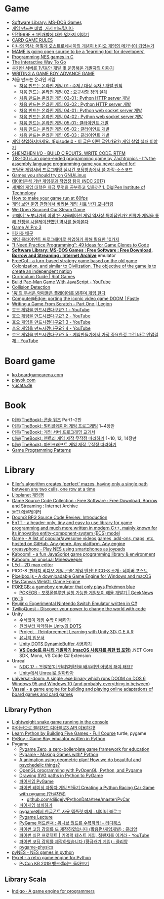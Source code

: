 Game
====
* [Software Library: MS-DOS Games](https://archive.org/details/softwarelibrary_msdos_games/v2)
* [게임 만드는 비법, 거저 퍼드립니다](http://www.huffingtonpost.kr/asadal/story_b_6765806.html)
* [던전999F + 1인개발에 대한 몇가지 이야기](http://wlhermit.blog.me/220319619224)
* [CARD GAME RULES](http://www.pagat.com/)
* [마나의 역사: 어떻게 오스트로네시아의 개념이 비디오 게임의 메카닉이 되었는가](http://ppss.kr/archives/40320)
* [MAME is going open source to be a 'learning tool for developers'](http://gamasutra.com/view/news/243598/MAME_is_going_open_source_to_be_a_learning_tool_for_developers.php)
* [Programming NES games in C](http://shiru.untergrund.net/articles/programming_nes_games_in_c.htm)
* [The Interactive Way To Go](http://playgo.to/iwtg/en/)
* [쿠키런 서버를 1년동안 개발 및 운영해온 개발자의 이야기](http://www.slideshare.net/serialxnet/1-35304689)
* [WRITING A GAME BOY ADVANCE GAME](https://www.reinterpretcast.com/writing-a-game-boy-advance-game)
* 처음 만드는 온라인 게임
  * [처음 만드는 온라인 게임 01 : 주제 / 대상 독자 / 개발 원칙](https://brunch.co.kr/@wedump/4)
  * [처음 만드는 온라인 게임 02 : 요구사항 정의 설계](https://brunch.co.kr/@wedump/5)
  * [처음 만드는 온라인 게임 03-01 : Python HTTP server 개발](https://brunch.co.kr/@wedump/6)
  * [처음 만드는 온라인 게임 03-02 : Python HTTP server 개발](https://brunch.co.kr/@wedump/7)
  * [처음 만드는 온라인 게임 04-01 : Python web socket server 개발](https://brunch.co.kr/@wedump/8)
  * [처음 만드는 온라인 게임 04-02 : Python web socket server 개발](https://brunch.co.kr/@wedump/9)
  * [처음 만드는 온라인 게임 05-01 : 클라이언트 개발](https://brunch.co.kr/@wedump/10)
  * [처음 만드는 온라인 게임 05-02 : 클라이언트 개발](https://brunch.co.kr/@wedump/11)
  * [처음 만드는 온라인 게임 05-03 : 클라이언트 개발](https://brunch.co.kr/@wedump/13)
* [게임 창업하지마세요. (Episode.0 - 이 글은 어떤 글인가요?) 게임 창업 실패 이야기](http://blog.naver.com/pretym1/220710548022)
* [SHENZHEN I/O - BUILD CIRCUITS. WRITE CODE. RTFM](http://store.steampowered.com/app/504210/)
* [TIS-100 is an open-ended programming game by Zachtronics - It’s the assembly language programming game you never asked for!](http://store.steampowered.com/app/370360/)
* [초딩용 게임서버 프로그래밍 실시간 코딩방송에서 쓸 자작-소스코드](https://www.youtube.com/watch?v=Wel1MB9hm1A)
* [Games you should try on GNU/Linux](https://www.unixmen.com/games-try-gnulinux/)
* [데이터분석 기반 게임봇과 작업장 탐지 (NDC 2017)](https://www.slideshare.net/sakai76/ndc-2017-75638339)
* [세계의 게임 대학은 지금 무엇을 공부하고 있을까? 1. DigiPen Institute of Technology](https://alegruz.imweb.me/blog/?q=YToxOntzOjEyOiJrZXl3b3JkX3R5cGUiO3M6MzoiYWxsIjt9&bmode=view&idx=1228644&t=board)
* [How to make your game run at 60fps](https://medium.com/@tglaiel/how-to-make-your-game-run-at-60fps-24c61210fe75)
* [게임 보안 운영 관점에서 바라본 게임 치트 방지 모니터링](https://engineering.linecorp.com/ko/blog/monitoring-to-prevent-game-cheating/)
* [We Open Sourced Our Steam Game](https://medium.com/squallygame/we-open-sourced-our-steam-game-and-why-it-was-a-good-idea-2d5ac72c9802)
* [코에이 '노부나가의 야망'은 시뮬레이션 게임 역사상 특이점인가? 인류가 게임을 통해 전쟁을 시뮬레이션했던 역사를 돌아본다](http://isao76.egloos.com/2662773)
* [Game AI Pro 3](http://www.gameaipro.com)
* [피카츄 배구](https://gorisanson.github.io/pikachu-volleyball/ko/)
* [게임 클라이언트 프로그래머로 취업하기 위해 필요한 10가지](https://ddayin.tistory.com/296)
* ["I Need Practice Programming": 49 Ideas for Game Clones to Code](http://inventwithpython.com/blog/2012/02/20/i-need-practice-programming-49-ideas-for-game-clones-to-code/)
* [**Software Library: MS-DOS Games : Free Software : Free Download, Borrow and Streaming : Internet Archive**](https://archive.org/details/softwarelibrary_msdos_games) emulator
* [FreeCol - a turn-based strategy game based on the old game Colonization, and similar to Civilization. The objective of the game is to create an independent nation](https://github.com/FreeCol/freecol)
* [Curriculum Guide | Riot Games](https://www.riotgames.com/en/urf-academy/curriculum-guide)
* [Build Pac-Man Game With JavaScript - YouTube](https://www.youtube.com/watch?v=YBtzzVwrTeE)
* [Collision Detection](http://www.jeffreythompson.org/collision-detection/)
* ['둠'의 무서운 악마들은 플레이어를 봐주며 게임 한다](https://www.gamemeca.com/view.php?gid=1444361)
* [Compute@Edge: porting the iconic video game DOOM | Fastly](https://www.fastly.com/blog/compute-edge-porting-the-iconic-video-game-doom)
* [Writing a Game From Scratch - Part One | Legion](http://feertech.com/legion/software/game/2021/05/28/game-from-scratch-02.html)
* [호오 게임을 만드시겠다구요? 1 - YouTube](https://www.youtube.com/watch?v=aloDgutOgKs)
* [호오 게임을 만드시겠다구요? 2 - YouTube](https://www.youtube.com/watch?v=4mrTc6scLj8)
* [호오 게임을 만드시겠다구요? 3 - YouTube](https://www.youtube.com/watch?v=MlEq6G6AgLw)
* [호오 게임을 만드시겠다구요? 4 - YouTube](https://www.youtube.com/watch?v=888dOz12dEo)
* [호오 게임을 만드시겠다구요? 5 - 게임만들기에서 가장 중요한것 그건 바로 인앱결제 - YouTube](https://www.youtube.com/watch?v=jImbLTOwJoQ)

# Board game
* [ko.boardgamearena.com](https://ko.boardgamearena.com/)
* [playok.com](http://www.playok.com/)
* [yucata.de](http://www.yucata.de/en)

# Book
* [더북(TheBook): 콘솔 워즈](https://thebook.io/006768/) Part1~2만
* [더북(TheBook): 멀티플레이어 게임 프로그래밍](https://thebook.io/006821/) 1~4장만
* [더북(TheBook): 게임 서버 프로그래밍 교과서](https://thebook.io/006884/)
* [더북(TheBook): 엔트리 게임 제작 무작정 따라하기](https://thebook.io/006974/) 1~10, 12, 14장만
* [더북(TheBook): 마인크래프트 게임 제작 무작정 따라하기](https://thebook.io/006993/)
* [Game Programming Patterns](http://www.gameprogrammingpatterns.com/)

# Library
* [Eller's algorithm creates 'perfect' mazes, having only a single path between any two cells, one row at a time](http://www.neocomputer.org/projects/eller.html)
* [Libplanet 게임잼](https://snack.planetarium.dev/kor/2020/03/libplanet-gamejam/)
* [Game Source Code Collection : Free Software : Free Download, Borrow and Streaming : Internet Archive](https://archive.org/details/gamesourcecode)
* [돌핀 에뮬레이터](https://ko.dolphin-emu.org/)
* [Doom3 BFG Source Code Review: Introduction](https://fabiensanglard.net/doom3_bfg/index.php)
* [EnTT - a header-only, tiny and easy to use library for game programming and much more written in modern C++, mainly known for its innovative entity-component-system (ECS) model](https://github.com/skypjack/entt)
* [Game - A list of popular/awesome videos games, add-ons, maps, etc. hosted on GitHub. Any genre. Any platform. Any engine](https://github.com/leereilly/games)
* [greasyphone - Play NES using smartphones as joypads](https://github.com/olahol/greasyphone#greasyphone)
* [Kaboom!! - a fun JavaScript game programming library & environment](https://replit.com/kaboom)
* [Kaboom: an unusual Minesweeper](https://pwmarcz.pl/blog/kaboom/)
* [LEd – 2D map editor](https://deepnight.net/tools/led-2d-level-editor/)
* PICO-8 [‘판타지 비디오 게임 콘솔’ 게임 엔진! PICO-8 소개 : 네이버 포스트](https://post.naver.com/viewer/postView.nhn?volumeNo=18640668&memberNo=40601392)
* [Pixelbox.js - A downloadable Game Engine for Windows and macOS](https://pixwlk.itch.io/pixelbox)
* [PlayCanvas WebGL Game Engine](https://playcanvas.com/)
* [POKEGB: a gameboy emulator that only plays Pokémon blue](https://binji.github.io/posts/pokegb/)
  * [POKEGB - 포켓몬블루만 실행 가능한 게임보이 에뮬 개발기 | GeekNews](https://news.hada.io/topic?id=4399)
* [raylib](https://www.raylib.com/index.html)
* [Ryujinx: Experimental Nintendo Switch Emulator written in C#](https://github.com/Ryujinx/Ryujinx)
* [TwilioQuest - Discover your power to change the world with code](https://www.twilio.com/quest)
* Unity
  * [수식없이 게임 수학 이해하기](https://www.slideshare.net/MrDustinLee/ss-147084075)
  * [원리부터 파악하는 Unity의 DOTS](https://blog.iwanhae.ga/intro-of-unity-dots/)
  * [Project - Reinforcement Learning with Unity 3D: G.E.A.R](https://dtransposed.github.io/blog/GEAR.html)
  * [유니티 입문서](https://www.notion.so/7e6214c90c924a669fd1ddb3276d29ad)
  * [Unity DOTS DynamicBuffer 사용하기](https://snack.planetarium.dev/kor/2020/05/unity-dots-start-to-use-dynamic-buffer/)
  * [**VS Code로 유니티 개발하기 (macOS 사용자를 위한 팁 포함)**](https://www.androidhuman.com/tip/2020/09/14/unity_with_vscode/) .NET Core SDK, Mono, VS Code C# Extension
* Unreal
  * [NDC 17 - ‘언알못’이 언리얼엔진을 배우려면 어떻게 해야 돼요?](http://www.thisisgame.com/webzine/gameevent/nboard/227/?n=71531)
  * [Unity에서 Unreal로 갈아타자](https://www.slideshare.net/ddayinhwang9/unity-unreal-210095797)
* [universal-doom: A single .exe binary which runs DOOM on DOS 6, Windows 95 and Windows 10 (and probably everything in between)](https://github.com/nneonneo/universal-doom)
* [Vassal - a game engine for building and playing online adaptations of board games and card games](http://www.vassalengine.org/)

## Library Python
* [Lightweight snake game running in the console](https://github.com/tancredi/python-console-snake)
* [파이썬으로 블리자드 디아블로3 API 이용하기!](https://tariat.tistory.com/738)
* [Learn Python by Building Five Games - Full Course](https://www.youtube.com/watch?v=XGf2GcyHPhc) turtle, pygame
* [PyBoy - Game Boy emulator written in Python](https://github.com/Baekalfen/PyBoy)
* Pygame
  * [Pygame Zero, a zero-boilerplate game framework for education](http://mauveweb.co.uk/posts/2015/05/pygame-zero.html)
  * [Pygame - Making Games with\* Python](https://www.youtube.com/playlist?list=PLQVvvaa0QuDcxG_Cajz1JyTH6eAvka93C)
  * [A animation using geometric plan! How we do beautiful and psychedelic things?](https://github.com/ryukinix/fractal-plan)
  * [OpenGL programming with PyOpenGL, Python, and Pygame](https://www.youtube.com/playlist?list=PLQVvvaa0QuDdfGpqjkEJSeWKGCP31__wD)
  * [Drawing SVG paths in Python to PyGame](https://www.youtube.com/watch?v=bbY13xi0yhM)
  * [파이게임 PyGame](https://www.youtube.com/playlist?list=PL7ZVZgsnLwEH_cLdFK67ygJWPpL2rR8XH)
  * [파이썬 레이싱 자동차 게임 만들기 Creating a Python Racing Car Game with pygame (한글자막)](https://www.youtube.com/watch?v=37a7cBmCvB8)
    * [github.com/diligejy/PythonData/tree/master/PyCar](https://github.com/diligejy/PythonData/tree/master/PyCar)
  * [파이게임 설치하기](https://blog.naver.com/dsz08082/221373412901)
  * [pygame에서 한글폰트 사용 템플릿 예제 : 네이버 블로그](https://blog.naver.com/drvoss/222065324957)
  * [Pygame Lecture](https://www.notion.so/Pygame-Lecture-3bb9d5e7e92240519ab204d968e226a5)
  * [PyGame 어드벤쳐 : 위니브 월드를 수복하라! - 리디북스](https://ridibooks.com/books/2773000041)
  * [파이썬 코딩 강의를 또 제작하였습니다 (활용편/게임개발) : 클리앙](https://www.clien.net/service/board/lecture/14927515)
  * [파이썬 실전 프로젝트 | 기억력 테스트 게임, 침팬지를 이겨라 - YouTube](https://www.youtube.com/watch?v=Qsk-xsi73YA)
  * [파이썬 코딩 강의를 제작하였습니다 (황금캐기 게임) : 클리앙](https://www.clien.net/service/board/lecture/16193080)
  * [pygame-physics](https://github.com/idgmatrix/pygame-physics)
* [pyNES - NES games in python](http://gutomaia.net/pyNES/)
* [Pyxel - a retro game engine for Python](https://github.com/kitao/pyxel)
  * [PyCon KR 2019 뱅크샐러드 돌아보기](https://medium.com/rainist-engineering/pycon-kr-2019-banksalad-5b4816325949)

## Library Scala
* [Indigo · A game engine for programmers](https://indigoengine.io/)
